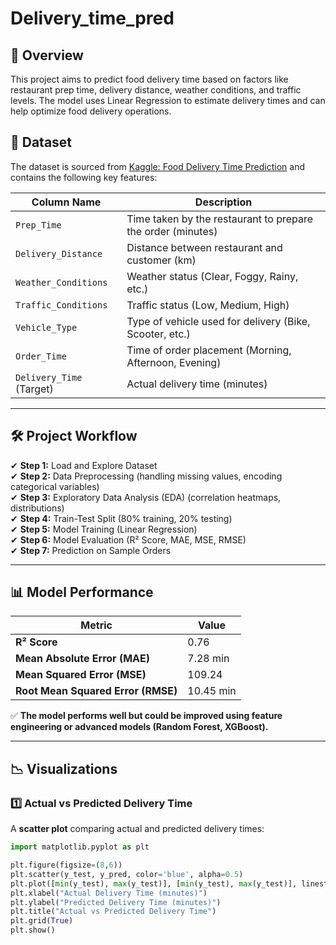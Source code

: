 # Delivery_time_pred

## 📌 Overview
This project aims to predict food delivery time based on factors like restaurant prep time, delivery distance, weather conditions, and traffic levels. The model uses Linear Regression to estimate delivery times and can help optimize food delivery operations.

## 📂 Dataset
The dataset is sourced from [Kaggle: Food Delivery Time Prediction](https://www.kaggle.com/datasets/denkuznetz/food-delivery-time-prediction?resource=download) and contains the following key features:

| Column Name            | Description |
|------------------------|-------------|
| `Prep_Time`           | Time taken by the restaurant to prepare the order (minutes) |
| `Delivery_Distance`   | Distance between restaurant and customer (km) |
| `Weather_Conditions`  | Weather status (Clear, Foggy, Rainy, etc.) |
| `Traffic_Conditions`  | Traffic status (Low, Medium, High) |
| `Vehicle_Type`        | Type of vehicle used for delivery (Bike, Scooter, etc.) |
| `Order_Time`          | Time of order placement (Morning, Afternoon, Evening) |
| `Delivery_Time` (Target) | Actual delivery time (minutes) |

---

## 🛠 Project Workflow
✔ **Step 1:** Load and Explore Dataset  
✔ **Step 2:** Data Preprocessing (handling missing values, encoding categorical variables)  
✔ **Step 3:** Exploratory Data Analysis (EDA) (correlation heatmaps, distributions)  
✔ **Step 4:** Train-Test Split (80% training, 20% testing)  
✔ **Step 5:** Model Training (Linear Regression)  
✔ **Step 6:** Model Evaluation (R² Score, MAE, MSE, RMSE)  
✔ **Step 7:** Prediction on Sample Orders  

---

## 📊 Model Performance

| Metric                         | Value  |
|--------------------------------|--------|
| **R² Score**                   | 0.76   |
| **Mean Absolute Error (MAE)**   | 7.28 min |
| **Mean Squared Error (MSE)**    | 109.24  |
| **Root Mean Squared Error (RMSE)** | 10.45 min |

✅ **The model performs well but could be improved using feature engineering or advanced models (Random Forest, XGBoost).**  

---

## 📉 Visualizations

### **1️⃣ Actual vs Predicted Delivery Time**
A **scatter plot** comparing actual and predicted delivery times:

```python
import matplotlib.pyplot as plt

plt.figure(figsize=(8,6))
plt.scatter(y_test, y_pred, color='blue', alpha=0.5)
plt.plot([min(y_test), max(y_test)], [min(y_test), max(y_test)], linestyle='--', color='red', lw=2)  
plt.xlabel("Actual Delivery Time (minutes)")
plt.ylabel("Predicted Delivery Time (minutes)")
plt.title("Actual vs Predicted Delivery Time")
plt.grid(True)
plt.show()



